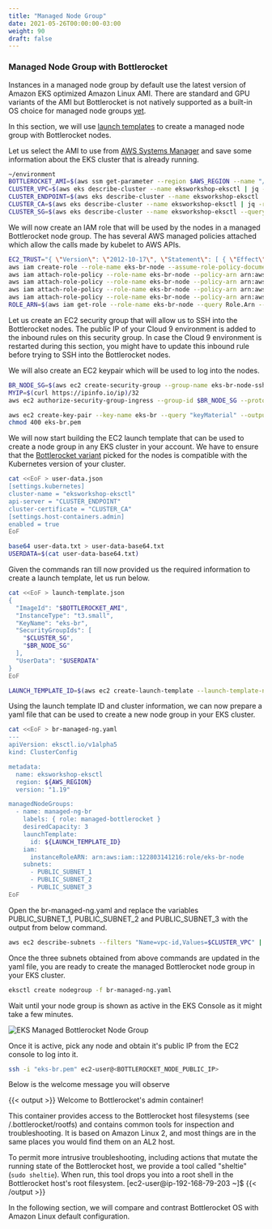 ```yaml
---
title: "Managed Node Group"
date: 2021-05-26T00:00:00-03:00
weight: 90
draft: false
---
```


### Managed Node Group with Bottlerocket

Instances in a managed node group by default use the latest version of Amazon EKS optimized Amazon Linux AMI. There are standard and GPU variants of the AMI but Bottlerocket is not natively supported as a built-in OS choice for managed node groups [yet](https://github.com/bottlerocket-os/bottlerocket/issues/911).

In this section, we will use [launch templates](https://docs.aws.amazon.com/autoscaling/ec2/userguide/LaunchTemplates.html) to create a managed node group with Bottlerocket nodes.

Let us select the AMI to use from [AWS Systems Manager](https://docs.aws.amazon.com/systems-manager/index.html) and save some information about the EKS cluster that is already running.

```bash
~/environment
BOTTLEROCKET_AMI=$(aws ssm get-parameter --region $AWS_REGION --name "/aws/service/bottlerocket/aws-k8s-1.19/x86_64/latest/image_id" --query Parameter.Value --output text)
CLUSTER_VPC=$(aws eks describe-cluster --name eksworkshop-eksctl | jq -r '.cluster.resourcesVpcConfig.vpcId')
CLUSTER_ENDPOINT=$(aws eks describe-cluster --name eksworkshop-eksctl | jq -r '.cluster.endpoint')
CLUSTER_CA=$(aws eks describe-cluster --name eksworkshop-eksctl | jq -r '.cluster.certificateAuthority.data')
CLUSTER_SG=$(aws eks describe-cluster --name eksworkshop-eksctl --query "cluster.resourcesVpcConfig.clusterSecurityGroupId" --output text)
```

We will now create an IAM role that will be used by the nodes in a managed Bottlerocket node group. The has several AWS managed policies attached which allow the calls made by kubelet to AWS APIs.

```bash
EC2_TRUST="{ \"Version\": \"2012-10-17\", \"Statement\": [ { \"Effect\": \"Allow\", \"Principal\": {\"Service\": \"ec2.amazonaws.com\"}, \"Action\": \"sts:AssumeRole\" } ] }"
aws iam create-role --role-name eks-br-node --assume-role-policy-document "$EC2_TRUST"
aws iam attach-role-policy --role-name eks-br-node --policy-arn arn:aws:iam::aws:policy/AmazonEKSWorkerNodePolicy
aws iam attach-role-policy --role-name eks-br-node --policy-arn arn:aws:iam::aws:policy/AmazonEC2ContainerRegistryReadOnly
aws iam attach-role-policy --role-name eks-br-node --policy-arn arn:aws:iam::aws:policy/AmazonSSMManagedInstanceCore
aws iam attach-role-policy --role-name eks-br-node --policy-arn arn:aws:iam::aws:policy/AmazonEKS_CNI_Policy
ROLE_ARN=$(aws iam get-role --role-name eks-br-node --query Role.Arn --output text) 
```

Let us create an EC2 security group that will allow us to SSH into the Bottlerocket nodes. The public IP of your Cloud 9 environment is added to the inbound rules on this security group. In case the Cloud 9 environment is restarted during this section, you might have to update this inbound rule before trying to SSH into the Bottlerocket nodes.

We will also create an EC2 keypair which will be used to log into the nodes.

```bash
BR_NODE_SG=$(aws ec2 create-security-group --group-name eks-br-node-ssh --description "configure networking for eks br nodes" --vpc-id $CLUSTER_VPC | jq -r ".GroupId")
MYIP=$(curl https://ipinfo.io/ip)/32
aws ec2 authorize-security-group-ingress --group-id $BR_NODE_SG --protocol tcp --port 22 --cidr $MYIP

aws ec2 create-key-pair --key-name eks-br --query "keyMaterial" --output text > eks-br.pem
chmod 400 eks-br.pem
```

We will now start building the EC2 launch template that can be used to create a node group in any EKS cluster in your account. We have to ensure that the [Bottlerocket variant](https://github.com/bottlerocket-os/bottlerocket/tree/develop/variants) picked for the nodes is compatible with the Kubernetes version of your cluster.

```bash
cat <<EoF > user-data.json
[settings.kubernetes]
cluster-name = "eksworkshop-eksctl"
api-server = "CLUSTER_ENDPOINT"
cluster-certificate = "CLUSTER_CA"
[settings.host-containers.admin]
enabled = true
EoF

base64 user-data.txt > user-data-base64.txt
USERDATA=$(cat user-data-base64.txt)
```

Given the commands ran till now provided us the required information to create a launch template, let us run below.

```bash
cat <<EoF > launch-template.json
{
  "ImageId": "$BOTTLEROCKET_AMI",
  "InstanceType": "t3.small",
  "KeyName": "eks-br",
  "SecurityGroupIds": [
    "$CLUSTER_SG",
    "$BR_NODE_SG"
  ],
  "UserData": "$USERDATA"
}
EoF

LAUNCH_TEMPLATE_ID=$(aws ec2 create-launch-template --launch-template-name eks-br-template2 --launch-template-data file://launch-template.json | jq -r ".LaunchTemplate.LaunchTemplateId")
```

Using the launch template ID and cluster information, we can now prepare a yaml file that can be used to create a new node group in your EKS cluster.

```bash
cat <<EoF > br-managed-ng.yaml
---
apiVersion: eksctl.io/v1alpha5
kind: ClusterConfig

metadata:
  name: eksworkshop-eksctl
  region: ${AWS_REGION}
  version: "1.19"

managedNodeGroups:
  - name: managed-ng-br
    labels: { role: managed-bottlerocket }
    desiredCapacity: 3
    launchTemplate:
      id: ${LAUNCH_TEMPLATE_ID}
    iam:
      instanceRoleARN: arn:aws:iam::122803141216:role/eks-br-node
    subnets:
      - PUBLIC_SUBNET_1
      - PUBLIC_SUBNET_2
      - PUBLIC_SUBNET_3
EoF
```

Open the br-managed-ng.yaml and replace the variables PUBLIC_SUBNET_1, PUBLIC_SUBNET_2 and PUBLIC_SUBNET_3 with the output from below command.

```bash
aws ec2 describe-subnets --filters "Name=vpc-id,Values=$CLUSTER_VPC" | jq -r '.Subnets[] | select(.MapPublicIpOnLaunch == true).SubnetId'
```

Once the three subnets obtained from above commands are updated in the yaml file, you are ready to create the managed Bottlerocket node group in your EKS cluster.

```bash
eksctl create nodegroup -f br-managed-ng.yaml
```

Wait until your node group is shown as active in the EKS Console as it might take a few minutes.

![EKS Managed Bottlerocket Node Group](/images/bottlerocket/active_managed_ng.png)

Once it is active, pick any node and obtain it's public IP from the EC2 console to log into it.

```bash
ssh -i "eks-br.pem" ec2-user@<BOTTLEROCKET_NODE_PUBLIC_IP>
```

Below is the welcome message you will observe

{{< output >}}
Welcome to Bottlerocket's admin container!

This container provides access to the Bottlerocket host filesystems (see
/.bottlerocket/rootfs) and contains common tools for inspection and
troubleshooting.  It is based on Amazon Linux 2, and most things are in the
same places you would find them on an AL2 host.

To permit more intrusive troubleshooting, including actions that mutate the
running state of the Bottlerocket host, we provide a tool called "sheltie"
(`sudo sheltie`).  When run, this tool drops you into a root shell in the
Bottlerocket host's root filesystem.
[ec2-user@ip-192-168-79-203 ~]$ 
{{< /output >}}

In the following section, we will compare and contrast Bottlerocket OS with Amazon Linux default configuration.